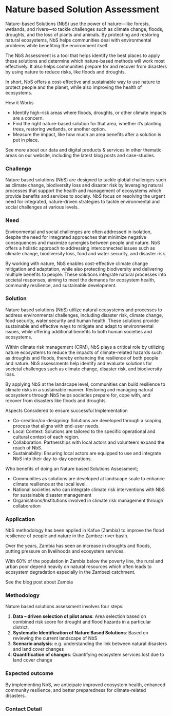 # Nature based Solution Assessment
Nature-based Solutions (NbS) use the power of nature—like forests, wetlands, and rivers—to tackle challenges such as climate change, floods, droughts, and the loss of plants and animals. By protecting and restoring natural ecosystems, NbS helps communities deal with environmental problems while benefiting the environment itself.

The NbS Assessment is a tool that helps identify the best places to apply these solutions and determine which nature-based methods will work most effectively. It also helps communities prepare for and recover from disasters by using nature to reduce risks, like floods and droughts.

In short, NbS offers a cost-effective and sustainable way to use nature to protect people and the planet, while also improving the health of ecosystems.

How it Works
* Identify high-risk areas where floods, droughts, or other climate impacts are a concern.
* Find the right nature-based solution for that area, whether it’s planting trees, restoring wetlands, or another option.
* Measure the impact, like how much an area benefits after a solution is put in place.

See more about our data and digital products & services in other thematic areas on our website, including the latest blog posts and case-studies.

### Challenge
Nature based solutions (NbS) are designed to tackle global challenges such as climate change, biodiversity loss and disaster risk by leveraging natural processes that support the health and management of ecosystems which provide benefits and services to society. NbS focus on resolving the urgent need for integrated, nature-driven strategies to tackle environmental and social challenges at various levels.  

### Need
Environmental and social challenges are often addressed in isolation, despite the need for integrated approaches that minimize negative consequences and maximize synergies between people and nature. NbS offers a holistic approach to addressing interconnected issues such as climate change, biodiversity loss, food and water security, and disaster risk.

By working with nature, NbS enables cost-effective climate change mitigation and adaptation, while also protecting biodiversity and delivering multiple benefits to people. These solutions integrate natural processes into societal responses, aiming to meet the demands for ecosystem health, community resilience, and sustainable development.

### Solution 
Nature based solutions (NbS) utilize natural ecosystems and processes to address environmental challenges, including disaster risk, climate change, food security, water security and human health. These solutions provide sustainable and effective ways to mitigate and adapt to environmental issues, while offering additional benefits to both human societies and ecosystems. 

Within climate risk management (CRM), NbS plays a critical role by utilizing nature ecosystems to reduce the impacts of climate-related hazards such as droughts and floods, thereby enhancing the resilience of both people and nature. NbS assessments help identify and evaluate solutions for societal challenges such as climate change, disaster risk, and biodiversity loss.  

By applying NbS at the landscape level, communities can build resilience to climate risks in a sustainable manner. Restoring and managing natural ecosystems through NbS helps societies prepare for, cope with, and recover from disasters like floods and droughts.

Aspects Considered to ensure successful Implementation 
* Co-creation/co-designing: Solutions are developed through a scoping process that aligns with end-user needs.
* Local Context: Solutions are tailored to the specific operational and cultural context of each region.
* Collaboration: Partnerships with local actors and volunteers expand the reach of NbS.
* Sustainability: Ensuring local actors are equipped to use and integrate NbS into their day-to-day operations.

Who benefits of doing an Nature based Solutions Assessment; 
* Communities as solutions are developed at landscape scale to enhance climate resilience at the local level.
* National societies who can integrate climate risk interventions with NbS for sustainable disaster management
* Organisations/Institutions involved in climate risk management through collaboration

### Application
NbS methodology has been applied in Kafue (Zambia) to improve the  flood resilience of people and nature in the Zambezi river basin.

Over the years, Zambia has seen an increase in droughts and floods, putting pressure on livelihoods and ecosystem services. 

With 60% of the population in Zambia below the poverty line, the rural and urban poor depend heavily on natural resources which often leads to ecosystem degradation especially in the Zambezi catchment. 

See the blog post about Zambia

### Methodology 
Nature based solutions assessment involves four steps:

1. **Data – driven selection of pilot areas**: Area selection based on combined risk score for drought and flood hazards in a particular district.
2. **Systematic Identification of Nature Based Solutions**: Based on reviewing the current landscape of NbS
3. **Scenario analysis**: e.g. understanding the link between natural disasters and land cover changes
4. **Quantification of changes**: Quantifying ecosystem services lost due to land cover change

### Expected outcome
By implementing NbS, we anticipate improved ecosystem health, enhanced community resilience, and better preparedness for climate-related disasters.

### Contact Detail

